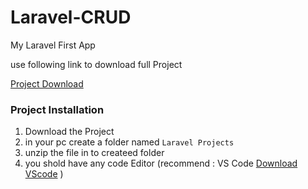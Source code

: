 # Laravel-CRUD
My Laravel First App

use following link to download full Project

[Project Download](https://drive.google.com/drive/folders/1BTYN3I5nadOeK10_LZxlhmTfMJeP_sVd?usp=sharing)

<h3>Project Installation</h3>

1. Download the Project
2. in your pc create a folder named `Laravel Projects`
3. unzip the file in to createed folder
4. you shold have any code Editor (recommend : VS Code [Download VScode](https://code.visualstudio.com/download) )
